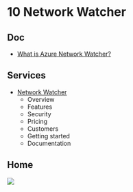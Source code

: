 # 10 Network Watcher

## Doc
* [What is Azure Network Watcher?](https://docs.microsoft.com/en-us/azure/network-watcher/network-watcher-monitoring-overview)

## Services
* [Network Watcher](https://azure.microsoft.com/en-ca/services/network-watcher/)
  * Overview
  * Features
  * Security
  * Pricing
  * Customers
  * Getting started
  * Documentation

## Home
[<img src="https://i.imgur.com/tOBkXTI.png">](https://i.imgur.com/tOBkXTI.png)
